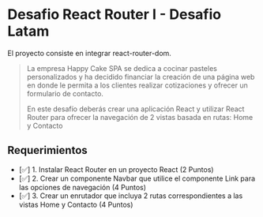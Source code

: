 # Desafio React Router I - Desafio Latam

El proyecto consiste en integrar react-router-dom.

> La empresa Happy Cake SPA se dedica a cocinar pasteles personalizados y ha decidido
>financiar la creación de una página web en donde le permita a los clientes realizar
>cotizaciones y ofrecer un formulario de contacto.
>
>En este desafío deberás crear una aplicación React y utilizar React Router para ofrecer la
>navegación de 2 vistas basada en rutas: Home y Contacto


## Requerimientos

- [✅]  1. Instalar React Router en un proyecto React (2 Puntos)
- [✅]  2. Crear un componente Navbar que utilice el componente Link para las opciones de navegación (4 Puntos)
- [✅]  3. Crear un enrutador que incluya 2 rutas correspondientes a las vistas Home y Contacto (4 Puntos)